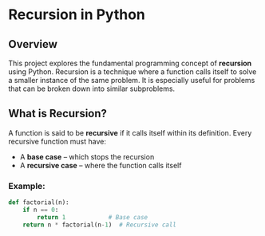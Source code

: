 # Recursion in Python
## Overview
This project explores the fundamental programming concept of **recursion** using Python. Recursion is a technique where a function calls itself to solve a smaller instance of the same problem. It is especially useful for problems that can be broken down into similar subproblems.

## What is Recursion?
A function is said to be **recursive** if it calls itself within its definition. Every recursive function must have:
- A **base case** – which stops the recursion
- A **recursive case** – where the function calls itself

### Example:
```python
def factorial(n):
    if n == 0:
        return 1            # Base case
    return n * factorial(n-1)  # Recursive call
